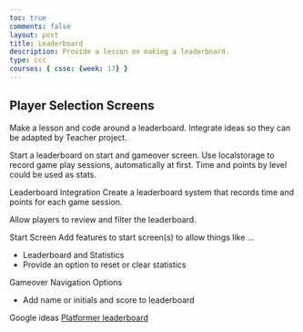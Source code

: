 ```yaml
---
toc: true
comments: false
layout: post
title: Leaderboard
description: Provide a lesson on making a leaderboard.
type: ccc
courses: { csse: {week: 17} }
---
```


## Player Selection Screens
Make a lesson and code around a leaderboard.  Integrate ideas so they can be adapted by Teacher project. 

Start a leaderboard on start and gameover screen. Use localstorage to record game play sessions, automatically at first. Time and points by level could be used as stats.

Leaderboard Integration
Create a leaderboard system that records time and points for each game session.

Allow players to review and filter the leaderboard.

Start Screen
Add features to start screen(s) to allow things like …
- Leaderboard and Statistics
- Provide an option to reset or clear statistics

Gameover Navigation Options
- Add name or initials and score to leaderboard

Google ideas
[Platformer leaderboard](https://www.google.com/search?q=platformer+leaderboard&oq=platformer+leaderboard&gs_lcrp=EgZjaHJvbWUyBggAEEUYOTIHCAEQIRigATIHCAIQIRigAdIBCDY2MDZqMGo3qAIAsAIA&sourceid=chrome&ie=UTF-8)

